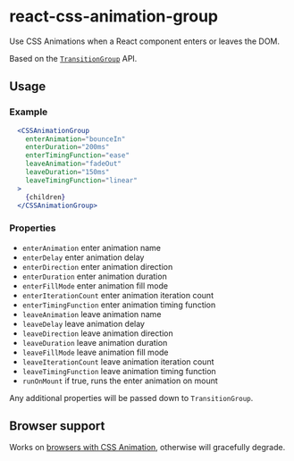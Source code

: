 # react-css-animation-group

Use CSS Animations when a React component enters or leaves the DOM.

Based on the [`TransitionGroup`](https://github.com/reactjs/react-transition-group/blob/master/README.md#low-level-api-transitiongroup) API.

## Usage

### Example

```jsx
  <CSSAnimationGroup
    enterAnimation="bounceIn"
    enterDuration="200ms"
    enterTimingFunction="ease"
    leaveAnimation="fadeOut"
    leaveDuration="150ms"
    leaveTimingFunction="linear"
  >
    {children}
  </CSSAnimationGroup>
```

### Properties

- `enterAnimation` enter animation name
- `enterDelay` enter animation delay
- `enterDirection` enter animation direction
- `enterDuration` enter animation duration
- `enterFillMode` enter animation fill mode
- `enterIterationCount` enter animation iteration count
- `enterTimingFunction` enter animation timing function
- `leaveAnimation` leave animation name
- `leaveDelay` leave animation delay
- `leaveDirection` leave animation direction
- `leaveDuration` leave animation duration
- `leaveFillMode` leave animation fill mode
- `leaveIterationCount` leave animation iteration count
- `leaveTimingFunction` leave animation timing function
- `runOnMount` if true, runs the enter animation on mount

Any additional properties will be passed down to `TransitionGroup`.

## Browser support

Works on [browsers with CSS Animation](https://caniuse.com/#feat=css-animation), otherwise will gracefully degrade.
